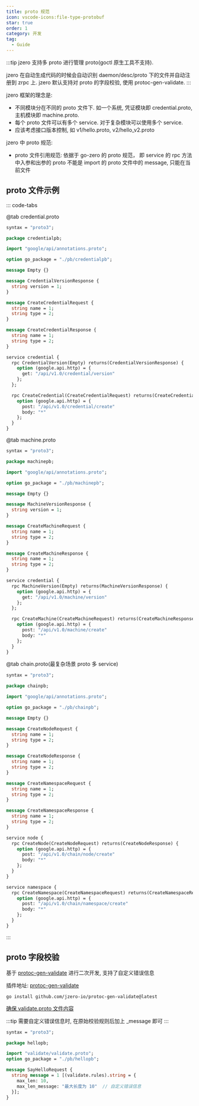 ```yaml
---
title: proto 规范
icon: vscode-icons:file-type-protobuf
star: true
order: 1
category: 开发
tag:
  - Guide
---
```


:::tip jzero 支持多 proto 进行管理 proto(goctl 原生工具不支持).

jzero 在自动生成代码的时候会自动识别 daemon/desc/proto 下的文件并自动注册到 zrpc 上.
jzero 默认支持对 proto 的字段校验, 使用 protoc-gen-validate.
:::

jzero 框架的理念是:

* 不同模块分在不同的 proto 文件下. 如一个系统, 凭证模块即 credential.proto, 主机模块即 machine.proto.
* 每个 proto 文件可以有多个 service. 对于复杂模块可以使用多个 service.
* 应该考虑接口版本控制, 如 v1/hello.proto, v2/hello_v2.proto

jzero 中 proto 规范:

* proto 文件引用规范: 依据于 go-zero 的 proto 规范， 即 service 的 rpc 方法中入参和出参的 proto 不能是 import 的 proto 文件中的 message, 只能在当前文件

## proto 文件示例

::: code-tabs

@tab credential.proto

```protobuf
syntax = "proto3";

package credentialpb;

import "google/api/annotations.proto";

option go_package = "./pb/credentialpb";

message Empty {}

message CredentialVersionResponse {
  string version = 1;
}

message CreateCredentialRequest {
  string name = 1;
  string type = 2;
}

message CreateCredentialResponse {
  string name = 1;
  string type = 2;
}

service credential {
  rpc CredentialVersion(Empty) returns(CredentialVersionResponse) {
    option (google.api.http) = {
      get: "/api/v1.0/credential/version"
    };
  };

  rpc CreateCredential(CreateCredentialRequest) returns(CreateCredentialResponse) {
    option (google.api.http) = {
      post: "/api/v1.0/credential/create"
      body: "*"
    };
  }
}
```

@tab machine.proto

```protobuf
syntax = "proto3";

package machinepb;

import "google/api/annotations.proto";

option go_package = "./pb/machinepb";

message Empty {}

message MachineVersionResponse {
  string version = 1;
}

message CreateMachineRequest {
  string name = 1;
  string type = 2;
}

message CreateMachineResponse {
  string name = 1;
  string type = 2;
}

service credential {
  rpc MachineVersion(Empty) returns(MachineVersionResponse) {
    option (google.api.http) = {
      get: "/api/v1.0/machine/version"
    };
  };

  rpc CreateMachine(CreateMachineRequest) returns(CreateMachineResponse) {
    option (google.api.http) = {
      post: "/api/v1.0/machine/create"
      body: "*"
    };
  }
}
```

@tab chain.proto(最复杂场景 proto 多 service)

```protobuf
syntax = "proto3";

package chainpb;

import "google/api/annotations.proto";

option go_package = "./pb/chainpb";

message Empty {}

message CreateNodeRequest {
  string name = 1;
  string type = 2;
}

message CreateNodeResponse {
  string name = 1;
  string type = 2;
}

message CreateNamespaceRequest {
  string name = 1;
  string type = 2;
}

message CreateNamespaceResponse {
  string name = 1;
  string type = 2;
}

service node {
  rpc CreateNode(CreateNodeRequest) returns(CreateNodeResponse) {
    option (google.api.http) = {
      post: "/api/v1.0/chain/node/create"
      body: "*"
    };
  }
}

service namespace {
  rpc CreateNamespace(CreateNamespaceRequest) returns(CreateNamespaceResponse) {
    option (google.api.http) = {
      post: "/api/v1.0/chain/namespace/create"
      body: "*"
    };
  }
}
```
:::

## proto 字段校验

基于 [protoc-gen-validate](https://github.com/bufbuild/protoc-gen-validate) 进行二次开发, 支持了自定义错误信息

插件地址: [protoc-gen-validate](https://github.com/jzero-io/protoc-gen-validate)

```shell
go install github.com/jzero-io/protoc-gen-validate@latest
```

[确保 validate.proto 文件内容](https://github.com/jzero-io/protoc-gen-validate/blob/main/validate/validate.proto)

:::tip
需要自定义错误信息时, 在原始校验规则后加上 _message 即可
:::

```protobuf
syntax = "proto3";

package hellopb;

import "validate/validate.proto";
option go_package = "./pb/hellopb";

message SayHelloRequest {
  string message = 1 [(validate.rules).string = {
    max_len: 10,
    max_len_message: "最大长度为 10"  // 自定义错误信息
  }];
}
```

